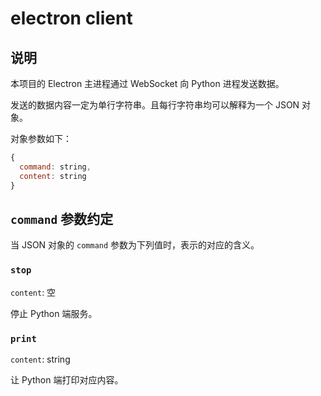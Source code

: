 # electron client

## 说明

本项目的 Electron 主进程通过 WebSocket 向 Python 进程发送数据。

发送的数据内容一定为单行字符串。且每行字符串均可以解释为一个 JSON 对象。

对象参数如下：

```js
{
  command: string,
  content: string
}
```

## `command` 参数约定

当 JSON 对象的 `command` 参数为下列值时，表示的对应的含义。

### `stop`

`content`: 空

停止 Python 端服务。

### `print`

`content`: string

让 Python 端打印对应内容。
